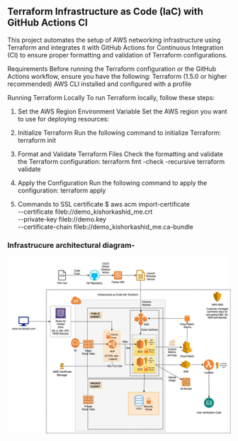 ## Terraform Infrastructure as Code (IaC) with GitHub Actions CI

This project automates the setup of AWS networking infrastructure using Terraform and integrates it with GitHub Actions for Continuous Integration (CI) to ensure proper formatting and validation of Terraform configurations.

Requirements
Before running the Terraform configuration or the GitHub Actions workflow, ensure you have the following:
Terraform (1.5.0 or higher recommended)
AWS CLI installed and configured with a profile

Running Terraform Locally
To run Terraform locally, follow these steps:

1. Set the AWS Region Environment Variable
Set the AWS region you want to use for deploying resources:

2. Initialize Terraform
Run the following command to initialize Terraform:
terraform init

3. Format and Validate Terraform Files
Check the formatting and validate the Terraform configuration:
terraform fmt -check -recursive
terraform validate

4. Apply the Configuration
Run the following command to apply the configuration:
terraform apply

5. Commands to SSL certificate
$ aws acm import-certificate \
    --certificate fileb://demo_kishorkashid_me.crt \
    --private-key fileb://demo.key \
    --certificate-chain fileb://demo_kishorkashid_me.ca-bundle

### Infrastrucure architectural diagram-

![infra_architecture](infra_architecture.jpg)
